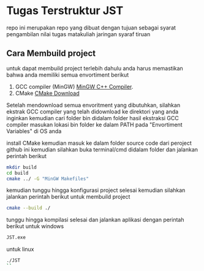 # Tugas Terstruktur JST
repo ini merupakan repo yang dibuat dengan tujuan sebagai syarat pengambilan nilai tugas
matakuliah jaringan syaraf tiruan

## Cara Membuild project
untuk dapat membuild project terlebih dahulu anda harus memastikan
bahwa anda memiliki semua envortiment berikut
1. GCC compiler (MinGW)  [MinGW C++ Compiler](https://github.com/brechtsanders/winlibs_mingw/releases/download/14.1.0posix-18.1.5-11.0.1-ucrt-r1/winlibs-i686-posix-dwarf-gcc-14.1.0-mingw-w64ucrt-11.0.1-r1.zip).
2. CMake [CMake Download](https://cmake.org/download/)

Setelah mendownload semua envoritment yang dibutuhkan, silahkan ekstrak GCC compiler yang telah didownload
ke direktori yang anda inginkan kemudian cari folder bin didalam folder hasil ekstraksi GCC compiler
masukan lokasi bin folder ke dalam PATH pada "Envortiment Variables" di OS anda

install CMake kemudian masuk ke dalam folder source code dari peroject github ini
kemudian silahkan buka terminal/cmd didalam folder dan jalankan perintah berikut
```bash
mkdir build
cd build
cmake ../ -G "MinGW Makefiles"
```

kemudian tunggu hingga konfigurasi project selesai
kemudian silahkan jalankan perintah berikut untuk membuild project
```bash
cmake --build ./
```

tunggu hingga kompilasi selesai dan jalankan aplikasi dengan perintah berikut
untuk windows
```bash
JST.exe
```

untuk linux
```bash
./JST
``
